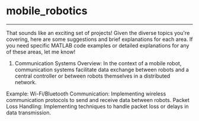 # mobile_robotics

****
That sounds like an exciting set of projects! Given the diverse topics you're covering, here are some suggestions and brief explanations for each area. If you need specific MATLAB code examples or detailed explanations for any of these areas, let me know!

1. Communication Systems
Overview:
In the context of a mobile robot, communication systems facilitate data exchange between robots and a central controller or between robots themselves in a distributed network.

Example:
Wi-Fi/Bluetooth Communication: Implementing wireless communication protocols to send and receive data between robots.
Packet Loss Handling: Implementing techniques to handle packet loss or delays in data transmission.
